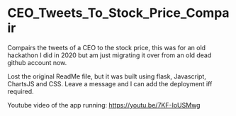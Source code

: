# CEO_Tweets_To_Stock_Price_Compair
Compairs the tweets of a CEO to the stock price, this was for an old hackathon I did in 2020 but am just migrating it over from an old dead github account now. 

Lost the original ReadMe file, but it was built using flask, Javascript, ChartsJS and CSS. Leave a message and I can add the deployment iff required.

Youtube video of the app running:
https://youtu.be/7KF-IoUSMwg
